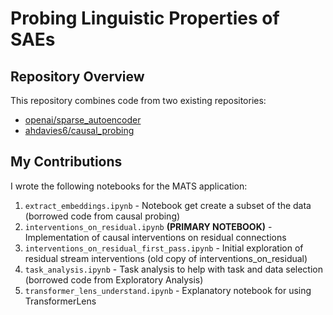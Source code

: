 # Probing Linguistic Properties of SAEs

## Repository Overview

This repository combines code from two existing repositories:
- [openai/sparse_autoencoder](https://github.com/openai/sparse_autoencoder)
- [ahdavies6/causal_probing](https://github.com/ahdavies6/causal_probing)

## My Contributions

I wrote the following notebooks for the MATS application:

1. `extract_embeddings.ipynb` - Notebook get create a subset of the data (borrowed code from causal probing)
2. `interventions_on_residual.ipynb` **(PRIMARY NOTEBOOK)** - Implementation of causal interventions on residual connections
3. `interventions_on_residual_first_pass.ipynb` - Initial exploration of residual stream interventions (old copy of interventions_on_residual)
4. `task_analysis.ipynb` - Task analysis to help with task and data selection (borrowed code from Exploratory Analysis)
5. `transformer_lens_understand.ipynb` - Explanatory notebook for using TransformerLens
